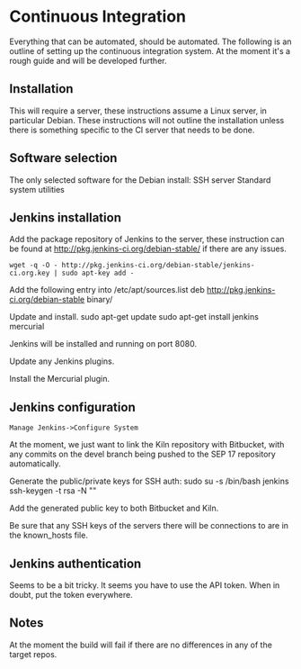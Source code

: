 # Continuous Integration

Everything that can be automated, should be automated. The following is an
outline of setting up the continuous integration system. At the moment it's a
rough guide and will be developed further.

## Installation

This will require a server, these instructions assume a Linux server, in
particular Debian. These instructions will not outline the installation unless
there is something specific to the CI server that needs to be done.

## Software selection

The only selected software for the Debian install:
    SSH server
    Standard system utilities

## Jenkins installation

Add the package repository of Jenkins to the server, these instruction can be
found at http://pkg.jenkins-ci.org/debian-stable/ if there are any issues.

    wget -q -O - http://pkg.jenkins-ci.org/debian-stable/jenkins-ci.org.key | sudo apt-key add -

Add the following entry into /etc/apt/sources.list
    deb http://pkg.jenkins-ci.org/debian-stable binary/

Update and install.
    sudo apt-get update
    sudo apt-get install jenkins mercurial

Jenkins will be installed and running on port 8080.

Update any Jenkins plugins.

Install the Mercurial plugin.

## Jenkins configuration

    Manage Jenkins->Configure System

At the moment, we just want to link the Kiln repository with Bitbucket, with any commits on the devel branch being pushed to the SEP 17 repository automatically.

Generate the public/private keys for SSH auth:
    sudo su -s /bin/bash jenkins
    ssh-keygen -t rsa -N ""

Add the generated public key to both Bitbucket and Kiln.

Be sure that any SSH keys of the servers there will be connections to are in the known_hosts file.

## Jenkins authentication

Seems to be a bit tricky. It seems you have to use the API token. When in doubt, put the token everywhere.

## Notes

At the moment the build will fail if there are no differences in any of the target repos.
